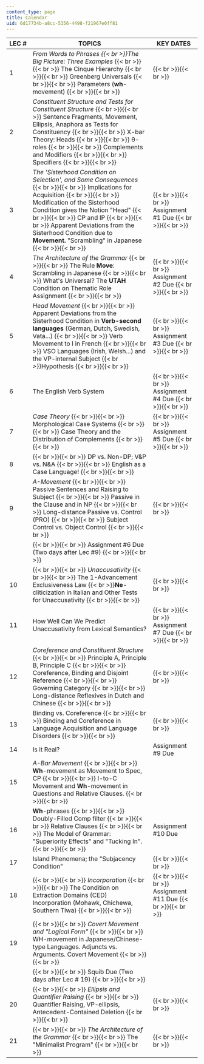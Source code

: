 ```yaml
---
content_type: page
title: Calendar
uid: 6d17734b-a8cc-5356-4498-f21967e0ff81
---
```


| LEC # | TOPICS | KEY DATES |
| --- | --- | --- |
| 1 | _From Words to Phrases  {{< br >}}The Big Picture: Three Examples_ {{< br >}}{{< br >}} The Cinque Hierarchy {{< br >}}{{< br >}} Greenberg Universals {{< br >}}{{< br >}} Parameters (**wh**\-movement) {{< br >}}{{< br >}}  |  {{< br >}}{{< br >}}  |
| 2 | _Constituent Structure and Tests for Constituent Structure_ {{< br >}}{{< br >}} Sentence Fragments, Movement, Ellipsis, Anaphora as Tests for Constituency {{< br >}}{{< br >}} X-bar Theory: Heads {{< br >}}{{< br >}} θ-roles {{< br >}}{{< br >}} Complements and Modifiers {{< br >}}{{< br >}} Specifiers {{< br >}}{{< br >}}  | &nbsp; |
| 3 | _The 'Sisterhood Condition on Selection', and Some Consequences_ {{< br >}}{{< br >}} Implications for Acquisition {{< br >}}{{< br >}} Modification of the Sisterhood Condition gives the Notion "Head" {{< br >}}{{< br >}} CP and IP {{< br >}}{{< br >}} Apparent Deviations from the Sisterhood Condition due to **Movement.** "Scrambling" in Japanese {{< br >}}{{< br >}}  |  {{< br >}}{{< br >}} Assignment #1 Due {{< br >}}{{< br >}}  |
| 4 | _The Architecture of the Grammar_ {{< br >}}{{< br >}} The Rule **Move**: Scrambling in Japanese {{< br >}}{{< br >}} What's Universal? The **UTAH** Condition on Thematic Role Assignment {{< br >}}{{< br >}}  |  {{< br >}}{{< br >}} Assignment #2 Due {{< br >}}{{< br >}}  |
| 5 | _Head Movement_ {{< br >}}{{< br >}} Apparent Deviations from the Sisterhood Condition in **Verb-second languages** (German, Dutch, Swedish, Vata...) {{< br >}}{{< br >}} Verb Movement to I in French {{< br >}}{{< br >}} VSO Languages (Irish, Welsh...) and the VP-internal Subject  {{< br >}}Hypothesis {{< br >}}{{< br >}}  |  {{< br >}}{{< br >}} Assignment #3 Due {{< br >}}{{< br >}}  |
| 6 | The English Verb System |  {{< br >}}{{< br >}} Assignment #4 Due {{< br >}}{{< br >}}  |
| 7 | _Case Theory_ {{< br >}}{{< br >}} Morphological Case Systems {{< br >}}{{< br >}} Case Theory and the Distribution of Complements {{< br >}}{{< br >}}  |  {{< br >}}{{< br >}} Assignment #5 Due {{< br >}}{{< br >}}  |
| 8 |  {{< br >}}{{< br >}} DP vs. Non-DP; V&P vs. N&A {{< br >}}{{< br >}} English as a Case Language! {{< br >}}{{< br >}}  | &nbsp; |
| 9 | _A-Movement_ {{< br >}}{{< br >}} Passive Sentences and Raising to Subject {{< br >}}{{< br >}} Passive in the Clause and in NP {{< br >}}{{< br >}} Long-distance Passive vs. Control (PRO) {{< br >}}{{< br >}} Subject Control vs. Object Control {{< br >}}{{< br >}}  |  {{< br >}}{{< br >}}  |
| &nbsp; |  {{< br >}}{{< br >}} Assignment #6 Due (Two days after Lec #9) {{< br >}}{{< br >}}  |
| 10 |  {{< br >}}{{< br >}} _Unaccusativity_ {{< br >}}{{< br >}} The 1-Advancement Exclusiveness Law  {{< br >}}**Ne**\-cliticization in Italian and Other Tests for Unaccusativity {{< br >}}{{< br >}}  |  {{< br >}}{{< br >}}  |
| 11 | How Well Can We Predict Unaccusativity from Lexical Semantics? |  {{< br >}}{{< br >}} Assignment #7 Due {{< br >}}{{< br >}}  |
| 12 | _Coreference and Constituent Structure_ {{< br >}}{{< br >}} Principle A, Principle B, Principle C {{< br >}}{{< br >}} Coreference, Binding and Disjoint Reference {{< br >}}{{< br >}} Governing Category {{< br >}}{{< br >}} Long-distance Reflexives in Dutch and Chinese {{< br >}}{{< br >}}  |  {{< br >}}{{< br >}}  |
| 13 | Binding vs. Coreference {{< br >}}{{< br >}} Binding and Coreference in Language Acquisition and Language Disorders {{< br >}}{{< br >}}  |  {{< br >}}{{< br >}}  |
| 14 | Is it Real? | Assignment #9 Due |
| 15 | _A-Bar Movement_ {{< br >}}{{< br >}} **Wh**\-movement as Movement to Spec, CP {{< br >}}{{< br >}} I-to-C Movement and **Wh**\-movement in Questions and Relative Clauses. {{< br >}}{{< br >}}  | &nbsp; |
| 16 | **Wh**\-phrases {{< br >}}{{< br >}} Doubly-Filled Comp filter {{< br >}}{{< br >}} Relative Clauses {{< br >}}{{< br >}} The Model of Grammar: "Superiority Effects" and "Tucking In". {{< br >}}{{< br >}}  | Assignment #10 Due |
| 17 | Island Phenomena; the "Subjacency Condition" |  {{< br >}}{{< br >}}  |
| 18 |  {{< br >}}{{< br >}} _Incorporation_ {{< br >}}{{< br >}} The Condition on Extraction Domains (CED) Incorporation (Mohawk, Chichewa, Southern Tiwa) {{< br >}}{{< br >}}  |  {{< br >}}{{< br >}} Assignment #11 Due {{< br >}}{{< br >}}  |
| 19 |  {{< br >}}{{< br >}} _Covert Movement and "Logical Form"_ {{< br >}}{{< br >}} WH-movement in Japanese/Chinese-type Languages. Adjuncts vs. Arguments. Covert Movement {{< br >}}{{< br >}}  | &nbsp; |
| &nbsp; |  {{< br >}}{{< br >}} Squib Due (Two days after Lec # 19) {{< br >}}{{< br >}}  |
| 20 |  {{< br >}}{{< br >}} _Ellipsis and Quantifier Raising_ {{< br >}}{{< br >}} Quantifier Raising, VP-ellipsis, Antecedent-Contained Deletion {{< br >}}{{< br >}}  |  {{< br >}}{{< br >}}  |
| 21 |  {{< br >}}{{< br >}} _The Architecture of the Grammar_ {{< br >}}{{< br >}} The "Minimalist Program" {{< br >}}{{< br >}}  |  {{< br >}}{{< br >}}